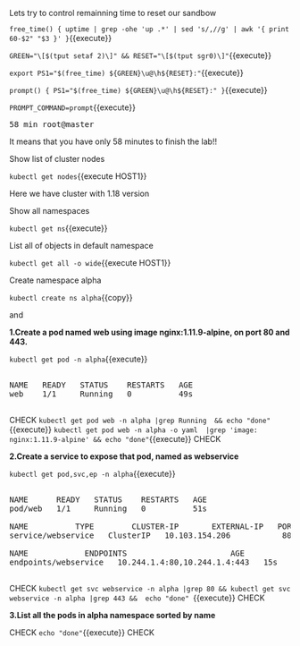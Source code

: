 
Lets try to control remainning time to reset our sandbow



`free_time()
{
    uptime | grep -ohe 'up .*' | sed 's/,//g' | awk '{ print 60-$2" "$3 }'
}`{{execute}}

`GREEN="\[$(tput setaf 2)\]" && RESET="\[$(tput sgr0)\]"`{{execute}}

`export PS1="$(free_time) ${GREEN}\u@\h${RESET}:"`{{execute}}

`prompt() {
    PS1="$(free_time) ${GREEN}\u@\h${RESET}:"
}`{{execute}}

`PROMPT_COMMAND=prompt`{{execute}}

<pre>
58 min root@master
</pre>

It means that you have only 58 minutes to finish the lab!!


Show list of cluster nodes

`kubectl get nodes`{{execute HOST1}}

Here we have cluster with 1.18 version

Show all namespaces

`kubectl get ns`{{execute}}


List all of objects in default namespace

`kubectl get all -o wide`{{execute HOST1}}

Create namespace alpha 

`kubectl create ns alpha`{{copy}}

and 

**1.Create a pod named web using image nginx:1.11.9-alpine, on port 80 and 443.** 

`kubectl get pod -n alpha`{{execute}}
<pre>

NAME   READY   STATUS    RESTARTS   AGE
web    1/1     Running   0          49s

</pre>

CHECK
`kubectl get pod web -n alpha |grep Running  && echo "done"`{{execute}}
`kubectl get pod web -n alpha -o yaml  |grep 'image: nginx:1.11.9-alpine' && echo "done"`{{execute}}
CHECK


**2.Create a service to expose that pod, named as webservice**

`kubectl get pod,svc,ep -n alpha`{{execute}}

<pre>

NAME      READY   STATUS    RESTARTS   AGE
pod/web   1/1     Running   0          51s

NAME          TYPE        CLUSTER-IP       EXTERNAL-IP   PORT(S)          AGE
service/webservice   ClusterIP   10.103.154.206   <none>        80/TCP,443/TCP   15s

NAME            ENDPOINTS                      AGE
endpoints/webservice   10.244.1.4:80,10.244.1.4:443   15s

</pre>

CHECK
`kubectl get svc webservice -n alpha |grep 80 && kubectl get svc webservice -n alpha |grep 443 &&  echo "done" `{{execute}}
CHECK


**3.List all the pods in alpha namespace sorted by name**

CHECK
`echo "done"`{{execute}}
CHECK